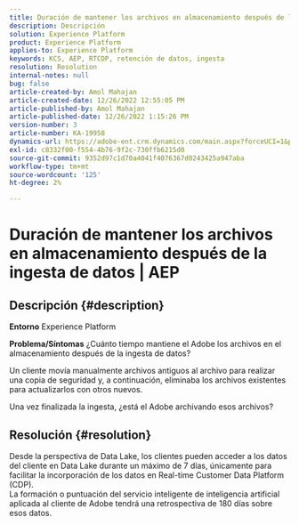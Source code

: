 ```yaml
---
title: Duración de mantener los archivos en almacenamiento después de la ingesta de datos | AEP
description: Descripción
solution: Experience Platform
product: Experience Platform
applies-to: Experience Platform
keywords: KCS, AEP, RTCDP, retención de datos, ingesta
resolution: Resolution
internal-notes: null
bug: false
article-created-by: Amol Mahajan
article-created-date: 12/26/2022 12:55:05 PM
article-published-by: Amol Mahajan
article-published-date: 12/26/2022 1:15:26 PM
version-number: 3
article-number: KA-19958
dynamics-url: https://adobe-ent.crm.dynamics.com/main.aspx?forceUCI=1&pagetype=entityrecord&etn=knowledgearticle&id=001c3284-1c85-ed11-81ad-6045bd0067ea
exl-id: c8332f00-f554-4b76-9f2c-730ffb6215d0
source-git-commit: 9352d97c1d70a4041f4076367d0243425a947aba
workflow-type: tm+mt
source-wordcount: '125'
ht-degree: 2%

---
```


# Duración de mantener los archivos en almacenamiento después de la ingesta de datos | AEP

## Descripción {#description}

<b>Entorno</b>
Experience Platform


<b>Problema/Síntomas</b>
¿Cuánto tiempo mantiene el Adobe los archivos en el almacenamiento después de la ingesta de datos?

Un cliente movía manualmente archivos antiguos al archivo para realizar una copia de seguridad y, a continuación, eliminaba los archivos existentes para actualizarlos con otros nuevos.

Una vez finalizada la ingesta, ¿está el Adobe archivando esos archivos?


## Resolución {#resolution}

Desde la perspectiva de Data Lake, los clientes pueden acceder a los datos del cliente en Data Lake durante un máximo de 7 días, únicamente para facilitar la incorporación de los datos en Real-time Customer Data Platform (CDP).<br>La formación o puntuación del servicio inteligente de inteligencia artificial aplicada al cliente de Adobe tendrá una retrospectiva de 180 días sobre esos datos.
